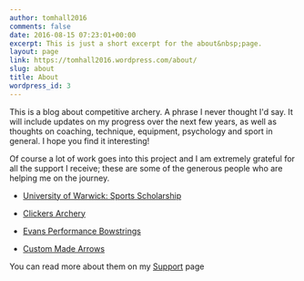 ```yaml
---
author: tomhall2016
comments: false
date: 2016-08-15 07:23:01+00:00
excerpt: This is just a short excerpt for the about&nbsp;page.
layout: page
link: https://tomhall2016.wordpress.com/about/
slug: about
title: About
wordpress_id: 3
---
```


This is a blog about competitive archery. A phrase I never thought I'd say. It will include updates on my progress over the next few years, as well as thoughts on coaching, technique, equipment, psychology and sport in general. I hope you find it interesting!

Of course a lot of work goes into this project and I am extremely grateful for all the support I receive; these are some of the generous people who are helping me on the journey.




  * [University of Warwick: Sports Scholarship](http://www2.warwick.ac.uk/services/sport/performance/)


  * [Clickers Archery](https://www.clickersarchery.co.uk/team.php)


  * [Evans Performance Bowstrings](http://www.evansperformancebowstrings.co.uk/)


  * [Custom Made Arrows](https://www.arrowsocks.co.uk/shop/cma.html)


You can read more about them on my [Support](https://tomhall2016.wordpress.com/support/) page
